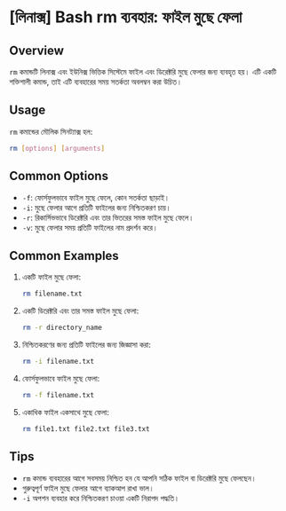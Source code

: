 # [লিনাক্স] Bash rm ব্যবহার: ফাইল মুছে ফেলা

## Overview
`rm` কমান্ডটি লিনাক্স এবং ইউনিক্স ভিত্তিক সিস্টেমে ফাইল এবং ডিরেক্টরি মুছে ফেলার জন্য ব্যবহৃত হয়। এটি একটি শক্তিশালী কমান্ড, তাই এটি ব্যবহারের সময় সতর্কতা অবলম্বন করা উচিত।

## Usage
`rm` কমান্ডের মৌলিক সিনট্যাক্স হল:

```bash
rm [options] [arguments]
```

## Common Options
- `-f`: ফোর্সফুলভাবে ফাইল মুছে ফেলে, কোন সতর্কতা ছাড়াই।
- `-i`: মুছে ফেলার আগে প্রতিটি ফাইলের জন্য নিশ্চিতকরণ চায়।
- `-r`: রিকার্সিভভাবে ডিরেক্টরি এবং তার ভিতরের সমস্ত ফাইল মুছে ফেলে।
- `-v`: মুছে ফেলার সময় প্রতিটি ফাইলের নাম প্রদর্শন করে।

## Common Examples
1. একটি ফাইল মুছে ফেলা:
   ```bash
   rm filename.txt
   ```

2. একটি ডিরেক্টরি এবং তার সমস্ত ফাইল মুছে ফেলা:
   ```bash
   rm -r directory_name
   ```

3. নিশ্চিতকরণের জন্য প্রতিটি ফাইলের জন্য জিজ্ঞাসা করা:
   ```bash
   rm -i filename.txt
   ```

4. ফোর্সফুলভাবে ফাইল মুছে ফেলা:
   ```bash
   rm -f filename.txt
   ```

5. একাধিক ফাইল একসাথে মুছে ফেলা:
   ```bash
   rm file1.txt file2.txt file3.txt
   ```

## Tips
- `rm` কমান্ড ব্যবহারের আগে সবসময় নিশ্চিত হন যে আপনি সঠিক ফাইল বা ডিরেক্টরি মুছে ফেলছেন।
- গুরুত্বপূর্ণ ফাইল মুছে ফেলার আগে ব্যাকআপ রাখা ভাল।
- `-i` অপশন ব্যবহার করে নিশ্চিতকরণ চাওয়া একটি নিরাপদ পদ্ধতি।